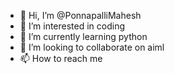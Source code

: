- 👋 Hi, I’m @PonnapalliMahesh
- 👀 I’m interested in coding
- 🌱 I’m currently learning python
- 💞️ I’m looking to collaborate on aiml
- 📫 How to reach me 

<!---
PonnapalliMahesh/PonnapalliMahesh is a ✨ special ✨ repository because its `README.md` (this file) appears on your GitHub profile.
You can click the Preview link to take a look at your changes.
--->
